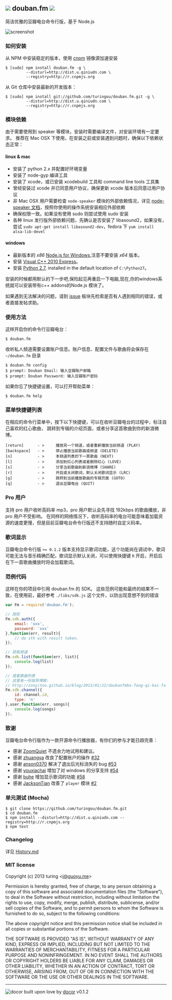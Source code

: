 ![](http://ww3.sinaimg.cn/large/61ff0de3gw1e77q7mth9dj200z00z3ya.jpg) douban.fm ![](https://badge.fury.io/js/douban.fm.png)
---
简洁优雅的豆瓣电台命令行版，基于 Node.js

![screenshot](http://ww1.sinaimg.cn/large/61ff0de3tw1ecij3dq80bj20m40ez75u.jpg)

### 如何安装
从 NPM 中安装稳定的版本，使用 [cnpm](http://cnpmjs.org/) 镜像源加速安装
````
$ [sudo] npm install douban.fm -g \
         --disturl=http://dist.u.qiniudn.com \
         --registry=http://r.cnpmjs.org
````

从 Git 仓库中安装最新的开发版本：
````
$ [sudo] npm install git://github.com/turingou/douban.fm.git -g \
         --disturl=http://dist.u.qiniudn.com \
         --registry=http://r.cnpmjs.org
````

### 模块依赖

由于需要使用到 speaker 等模块，安装时需要编译文件，对安装环境有一定要求。
推荐在 Mac OSX 下使用，在安装之前或安装遇到问题时，确保以下依赖状态正常：

#### linux & mac

* 安装了 python 2.x 并配置好环境变量
* 安装了 node-gyp 编译工具
* 安装了 xcode，或已安装 xcodebuild 工具和 command line tools 工具集
* 曾经安装过 xcode 并已同意用户协议，确保更新 xcode 版本后同意过用户协议
* 非 Mac OSX 用户需要检查 `node-speaker` 模块的外部依赖情况，详见 [node-speaker 文档](https://github.com/TooTallNate/node-speaker/#audio-backend-selection)，按照你使用的操作系统安装相应外部依赖
* 确保权限一致。如果没有使用 sudo 则尝试使用 sudo 安装
* 各种 linux 发行版外部依赖问题，先确认是否安装了 libasound2，如果没有，尝试 `sudo apt-get install libasound2-dev`，fedora 下 `yum install alsa-lib-devel`

#### windows

* 最新版本的 *x86*  [Node.js for Windows](http://nodejs.org/download/),注意不要安装  *x64* 版本。
* 安装 [Visual C++ 2010 Express](http://www.microsoft.com/visualstudio/eng/downloads#d-2010-express)。
* 安装 [Python 2.7](http://www.python.org/download/), installed in the default location of `C:\Python27`。

安装的时候都用默认的下一步吧,保险起见再重启一下电脑,现在,你的windows系统就可以安装带有c++ addons的Node.js 模块了。

如果遇到无法解决的问题，请到 [issue](https://github.com/turingou/douban.fm/issues) 板块先检索是否有人遇到相同的错误，或者直接发帖求助。



### 使用方法

这样开启你的命令行豆瓣电台：
````
$ douban.fm
````
收听私人频道需要设置账户信息。账户信息、配置文件与歌曲将会保存在 `~/douban.fm` 目录
````
$ douban.fm config
$ prompt: Douban Email: 输入豆瓣账户邮箱
$ prompt: Douban Password: 输入豆瓣账户密码
````
如果你忘了快捷键设置，可以打开帮助菜单：
````
$ douban.fm help
````

### 菜单快捷键列表

在相应的命令行菜单中，按下以下快捷键，可以在收听豆瓣电台的过程中，标注自己喜欢的红心歌曲，
跳转到专辑的介绍页面，或者分享这首歌曲到你的新浪微博。

````
[return]      - >     播放另一个频道，或者重新播放当前频道 (PLAY)
[backspace]   - >     停止播放当前歌曲或频道 (DELETE)
[n]           - >     本频道列表的下一首歌曲 (NEXT)
[l]           - >     添加到红心列表或者删除红心 (LOVE)
[s]           - >     分享当前歌曲到新浪微博 (SHARE)
[r]           - >     开启或关闭歌词，默认关闭歌词显示 (LRC)
[g]           - >     跳转到当前播放歌曲的专辑页面 (GOTO)
[q]           - >     退出豆瓣电台 (QUIT)
````

### Pro 用户
支持 pro 用户收听高码率 mp3，pro 用户默认会先寻找 192kbps 的歌曲播放，非 pro 用户不受影响。
在同样的网络情况下，收听高码率的电台可能意味着加载资源的速度更慢，但是目前豆瓣电台命令行版还不支持随时自定义码率。

### 歌词显示
豆瓣电台命令行版 `>= 0.1.2` 版本支持显示歌词功能，这个功能尚在调试中，歌词可能无法与音乐精确匹配，歌词显示默认关闭，可以使用快捷键 `R` 开启，开启后在下一首歌曲播放时将会加载歌词。

### 范例代码

这样在你的项目中引用 douban.fm 的 SDK。
这些范例可能和最终的结果不一致，在使用前，最好参考 `./libs/sdk.js` 这个文件，以防出现意想不到的错误

````javascript
var Fm = require('douban.fm');

// 授权
Fm.sdk.auth({
    email: 'xxx',
    password: 'xxx'
},function(err, result){
    // do sth with result token.
});

// 获取频道
Fm.sdk.list(function(err, list){
    console.log(list)
});

// 或者歌曲列表
// 这里有一份指导博客:
// http://zonyitoo.github.io/blog/2013/01/22/doubanfmbo-fang-qi-kai-fa-shou-ji/
Fm.sdk.channel({
    id: channel.id,
    type: 'n'
},user,function(err, songs){
    console.log(songs)
});
````

### 致谢

豆瓣电台命令行版作为一款开源命令行播放器，有你们的参与才能日趋完善：

- 感谢 [ZoomQuiet](https://github.com/ZoomQuiet) 不遗余力地试用和建议。
- 感谢 [zhuangya](https://github.com/zhuangya) 改良了配置账户的操作 [#32](https://github.com/turingou/douban.fm/pull/32)
- 感谢 [anson0370](https://github.com/anson0370) 解决了退出后光标消失的 bug [#53](https://github.com/turingou/douban.fm/pull/53)
- 感谢 [youxiachai](https://github.com/youxiachai) 增加了对 windows 的分享支持 [#54](https://github.com/turingou/douban.fm/pull/54)
- 感谢 [buhe](https://github.com/buhe) 增加显示歌词的功能 [#58](https://github.com/turingou/douban.fm/pull/58)
- 感谢 [JacksonTian](https://github.com/JacksonTian) 改善了 `player` 模块 [#2](https://github.com/turingou/player/pull/2)

### 单元测试 (Mocha)
````
$ git clone https://github.com/turingou/douban.fm.git
$ cd douban.fm
$ npm install --disturl=http://dist.u.qiniudn.com --registry=http://r.cnpmjs.org
$ npm test
````

### Changelog

详见 [History.md](./History.md)

### MIT license
Copyright (c) 2013 turing &lt;i@guoyu.me&gt;

Permission is hereby granted, free of charge, to any person obtaining a copy
of this software and associated documentation files (the &quot;Software&quot;), to deal
in the Software without restriction, including without limitation the rights
to use, copy, modify, merge, publish, distribute, sublicense, and/or sell
copies of the Software, and to permit persons to whom the Software is
furnished to do so, subject to the following conditions:

The above copyright notice and this permission notice shall be included in
all copies or substantial portions of the Software.

THE SOFTWARE IS PROVIDED &quot;AS IS&quot;, WITHOUT WARRANTY OF ANY KIND, EXPRESS OR
IMPLIED, INCLUDING BUT NOT LIMITED TO THE WARRANTIES OF MERCHANTABILITY,
FITNESS FOR A PARTICULAR PURPOSE AND NONINFRINGEMENT. IN NO EVENT SHALL THE
AUTHORS OR COPYRIGHT HOLDERS BE LIABLE FOR ANY CLAIM, DAMAGES OR OTHER
LIABILITY, WHETHER IN AN ACTION OF CONTRACT, TORT OR OTHERWISE, ARISING FROM,
OUT OF OR IN CONNECTION WITH THE SOFTWARE OR THE USE OR OTHER DEALINGS IN
THE SOFTWARE.

---
![docor](https://cdn1.iconfinder.com/data/icons/windows8_icons_iconpharm/26/doctor.png)
built upon love by [docor](https://github.com/turingou/docor.git) v0.1.2
